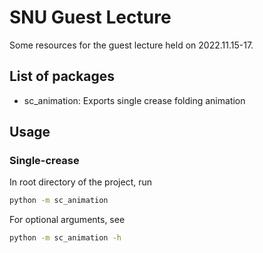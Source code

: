 # SNU Guest Lecture

Some resources for the guest lecture held on 2022.11.15-17.

## List of packages

- sc_animation: Exports single crease folding animation

## Usage

### Single-crease

In root directory of the project, run

```sh
python -m sc_animation
```

For optional arguments, see

```sh
python -m sc_animation -h
```
